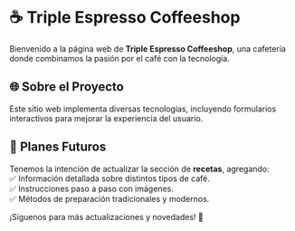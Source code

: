 # ☕ Triple Espresso Coffeeshop

Bienvenido a la página web de **Triple Espresso Coffeeshop**, una cafetería donde combinamos la pasión por el café con la tecnología.

## 🌐 Sobre el Proyecto

Este sitio web implementa diversas tecnologías, incluyendo formularios interactivos para mejorar la experiencia del usuario.

## 🔮 Planes Futuros

Tenemos la intención de actualizar la sección de **recetas**, agregando:  
✅ Información detallada sobre distintos tipos de café.  
✅ Instrucciones paso a paso con imágenes.  
✅ Métodos de preparación tradicionales y modernos.

¡Síguenos para más actualizaciones y novedades! 🚀
